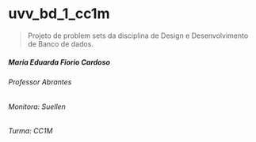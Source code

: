 # uvv_bd_1_cc1m
>Projeto de problem sets da disciplina de Design e Desenvolvimento de Banco de dados.
##### Maria Eduarda Fiorio Cardoso
######  Professor Abrantes
###### Monitora:  Suellen
###### Turma: CC1M
